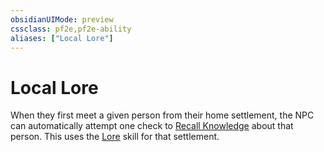 ```yaml
---
obsidianUIMode: preview
cssclass: pf2e,pf2e-ability
aliases: ["Local Lore"]
---
```

# Local Lore

When they first meet a given person from their home settlement, the NPC can automatically attempt one check to [Recall Knowledge](recall-knowledge.md) about that person. This uses the [Lore](skills.md#Lore) skill for that settlement.